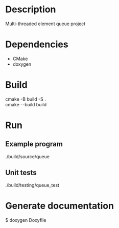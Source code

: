 # Description

Multi-threaded element queue project

# Dependencies 

- CMake
- doxygen

# Build 

cmake -B build -S .  
cmake --build build

# Run

## Example program

./build/source/queue 

## Unit tests

./build/testing/queue_test

# Generate documentation
 
$ doxygen Doxyfile
